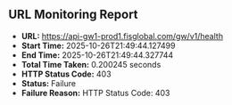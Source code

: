 ## URL Monitoring Report

- **URL:** https://api-gw1-prod1.fisglobal.com/gw/v1/health
- **Start Time:** 2025-10-26T21:49:44.127499
- **End Time:** 2025-10-26T21:49:44.327744
- **Total Time Taken:** 0.200245 seconds
- **HTTP Status Code:** 403
- **Status:** Failure
- **Failure Reason:** HTTP Status Code: 403

